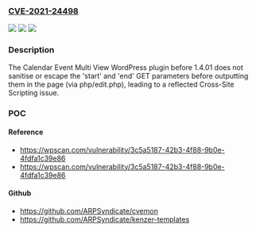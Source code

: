 ### [CVE-2021-24498](https://cve.mitre.org/cgi-bin/cvename.cgi?name=CVE-2021-24498)
![](https://img.shields.io/static/v1?label=Product&message=Calendar%20Event%20Multi%20View&color=blue)
![](https://img.shields.io/static/v1?label=Version&message=1.4.01%3C%201.4.01%20&color=brighgreen)
![](https://img.shields.io/static/v1?label=Vulnerability&message=CWE-79%20Cross-site%20Scripting%20(XSS)&color=brighgreen)

### Description

The Calendar Event Multi View WordPress plugin before 1.4.01 does not sanitise or escape the 'start' and 'end' GET parameters before outputting them in the page (via php/edit.php), leading to a reflected Cross-Site Scripting issue.

### POC

#### Reference
- https://wpscan.com/vulnerability/3c5a5187-42b3-4f88-9b0e-4fdfa1c39e86
- https://wpscan.com/vulnerability/3c5a5187-42b3-4f88-9b0e-4fdfa1c39e86

#### Github
- https://github.com/ARPSyndicate/cvemon
- https://github.com/ARPSyndicate/kenzer-templates

